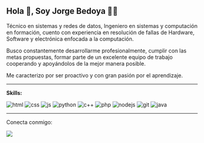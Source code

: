 ## Hola 👋, Soy Jorge Bedoya 👨‍💻

Técnico en sistemas y redes de datos, Ingeniero en sistemas y computación en formación, cuento con experiencia en resolución de fallas de Hardware, Software y electrónica enfocada a la computación. 

Busco constantemente desarrollarme profesionalmente, cumplir con las metas propuestas, formar parte de un excelente equipo de trabajo cooperando y apoyándolos de la mejor manera posible.

Me caracterizo por ser proactivo y con gran pasión por el aprendizaje.

--------------
**Skills:**

![html](https://user-images.githubusercontent.com/54302061/211168057-9d053689-3a2a-46b1-bfbb-1395ab3e893b.png)
![css](https://user-images.githubusercontent.com/54302061/211168069-013c48b5-fb25-4bcf-950a-55aa30cf8720.png)
![js](https://user-images.githubusercontent.com/54302061/211168085-73aed99e-1510-4bb5-b92a-9c7844be7ae9.png)
![python](https://user-images.githubusercontent.com/54302061/211168102-fb84a548-1019-4fb4-8ed4-d89a9b8fb4e4.png)
![c++](https://user-images.githubusercontent.com/54302061/211190233-b7b57818-3537-4035-b5ba-a930e0abbbb8.png)
![php](https://user-images.githubusercontent.com/54302061/211168133-a62187c0-0e05-483b-9ef0-edf509296198.png)
![nodejs](https://user-images.githubusercontent.com/54302061/211168141-966c3b14-0c10-434c-818e-b71a63f313bc.png)
![git](https://user-images.githubusercontent.com/54302061/211168160-75e46858-9a95-474d-aedf-4fc6460815f9.png)
![java](https://user-images.githubusercontent.com/54302061/211168153-061a83aa-e2f9-45eb-bb4c-0db1679f0bc0.png)

--------------

Conecta conmigo:

[![](https://user-images.githubusercontent.com/54302061/211169314-64c36b3c-93cb-40ad-9e5d-4071d19552d5.png)](https://www.linkedin.com/in/georgedev17/)

<!--
[![trophy](https://github-profile-trophy.vercel.app/?username=https://github.com/Jorge-Bedoya)](https://github.com/ryo-ma/github-profile-trophy)

[![Top Langs](https://github-readme-stats.vercel.app/api/top-langs/?username=https://github.com/Jorge-Bedoya)](https://github.com/anuraghazra/github-readme-stats)

![GitHub stats](https://github-readme-stats.vercel.app/api?username=https://github.com/Jorge-Bedoya&show_icons=true)  

![GitHub metrics](https://metrics.lecoq.io/https://github.com/Jorge-Bedoya)  

![GitHub streak stats](https://github-readme-streak-stats.herokuapp.com/?user=https://github.com/Jorge-Bedoya)  

![Profile views](https://gpvc.arturio.dev/https://github.com/Jorge-Bedoya)

<!--
**Jorge-Bedoya/Jorge-Bedoya** is a ✨ _special_ ✨ repository because its `README.md` (this file) appears on your GitHub profile.

Here are some ideas to get you started:

- 🔭 I’m currently working on ...
- 🌱 I’m currently learning ...
- 👯 I’m looking to collaborate on ...
- 🤔 I’m looking for help with ...
- 💬 Ask me about ...
- 📫 How to reach me: ...
- 😄 Pronouns: ...
- ⚡ Fun fact: ...
-->
